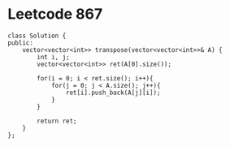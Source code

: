 # Leetcode 867
    class Solution {
    public:
        vector<vector<int>> transpose(vector<vector<int>>& A) {
            int i, j;
            vector<vector<int>> ret(A[0].size());

            for(i = 0; i < ret.size(); i++){
                for(j = 0; j < A.size(); j++){
                    ret[i].push_back(A[j][i]);
                }
            }

            return ret;
        }
    };
